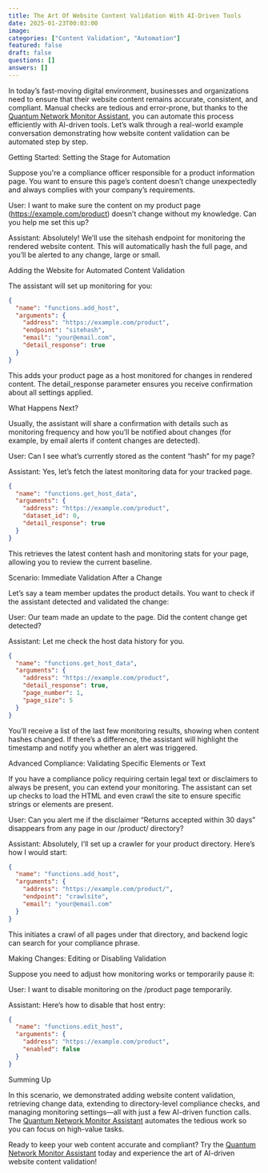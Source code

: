 ```yaml
---
title: The Art Of Website Content Validation With AI-Driven Tools
date: 2025-01-23T00:03:00
image: 
categories: ["Content Validation", "Automation"]
featured: false
draft: false
questions: []
answers: []
---
```

In today’s fast-moving digital environment, businesses and organizations need to ensure that their website content remains accurate, consistent, and compliant. Manual checks are tedious and error-prone, but thanks to the [Quantum Network Monitor Assistant](https://readyforquantum.com/?assistant=open), you can automate this process efficiently with AI-driven tools. Let’s walk through a real-world example conversation demonstrating how website content validation can be automated step by step.

Getting Started: Setting the Stage for Automation

Suppose you're a compliance officer responsible for a product information page. You want to ensure this page’s content doesn’t change unexpectedly and always complies with your company’s requirements.

User: I want to make sure the content on my product page (https://example.com/product) doesn’t change without my knowledge. Can you help me set this up?

Assistant: Absolutely! We’ll use the sitehash endpoint for monitoring the rendered website content. This will automatically hash the full page, and you’ll be alerted to any change, large or small.

Adding the Website for Automated Content Validation

The assistant will set up monitoring for you:

```json
{
  "name": "functions.add_host",
  "arguments": {
    "address": "https://example.com/product",
    "endpoint": "sitehash",
    "email": "your@email.com",
    "detail_response": true
  }
}
```

This adds your product page as a host monitored for changes in rendered content. The detail_response parameter ensures you receive confirmation about all settings applied.

What Happens Next?

Usually, the assistant will share a confirmation with details such as monitoring frequency and how you’ll be notified about changes (for example, by email alerts if content changes are detected).

User: Can I see what’s currently stored as the content “hash” for my page?

Assistant: Yes, let’s fetch the latest monitoring data for your tracked page.

```json
{
  "name": "functions.get_host_data",
  "arguments": {
    "address": "https://example.com/product",
    "dataset_id": 0,
    "detail_response": true
  }
}
```

This retrieves the latest content hash and monitoring stats for your page, allowing you to review the current baseline.

Scenario: Immediate Validation After a Change

Let’s say a team member updates the product details. You want to check if the assistant detected and validated the change:

User: Our team made an update to the page. Did the content change get detected?

Assistant: Let me check the host data history for you.

```json
{
  "name": "functions.get_host_data",
  "arguments": {
    "address": "https://example.com/product",
    "detail_response": true,
    "page_number": 1,
    "page_size": 5
  }
}
```

You’ll receive a list of the last few monitoring results, showing when content hashes changed. If there’s a difference, the assistant will highlight the timestamp and notify you whether an alert was triggered.

Advanced Compliance: Validating Specific Elements or Text

If you have a compliance policy requiring certain legal text or disclaimers to always be present, you can extend your monitoring. The assistant can set up checks to load the HTML and even crawl the site to ensure specific strings or elements are present.

User: Can you alert me if the disclaimer “Returns accepted within 30 days” disappears from any page in our /product/ directory?

Assistant: Absolutely, I’ll set up a crawler for your product directory. Here’s how I would start:

```json
{
  "name": "functions.add_host",
  "arguments": {
    "address": "https://example.com/product/",
    "endpoint": "crawlsite",
    "email": "your@email.com"
  }
}
```

This initiates a crawl of all pages under that directory, and backend logic can search for your compliance phrase.

Making Changes: Editing or Disabling Validation

Suppose you need to adjust how monitoring works or temporarily pause it:

User: I want to disable monitoring on the /product page temporarily.

Assistant: Here’s how to disable that host entry:

```json
{
  "name": "functions.edit_host",
  "arguments": {
    "address": "https://example.com/product",
    "enabled": false
  }
}
```

Summing Up

In this scenario, we demonstrated adding website content validation, retrieving change data, extending to directory-level compliance checks, and managing monitoring settings—all with just a few AI-driven function calls. The [Quantum Network Monitor Assistant](https://readyforquantum.com/?assistant=open) automates the tedious work so you can focus on high-value tasks.

Ready to keep your web content accurate and compliant? Try the [Quantum Network Monitor Assistant](https://readyforquantum.com/?assistant=open) today and experience the art of AI-driven website content validation!